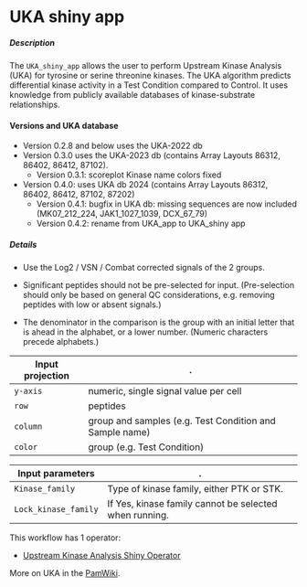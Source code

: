 # UKA shiny app

##### Description

The `UKA_shiny_app` allows the user to perform Upstream Kinase Analysis (UKA) for tyrosine or serine threonine kinases. 
The UKA algorithm predicts differential kinase activity in a Test Condition compared to Control. It uses knowledge from publicly available databases of kinase-substrate relationships. 

#### Versions and UKA database
* Version 0.2.8 and below uses the UKA-2022 db
* Version 0.3.0 uses the UKA-2023 db (contains Array Layouts 86312, 86402, 86412, 87102). 
	* Version 0.3.1: scoreplot Kinase name colors fixed
* Version 0.4.0: uses UKA db 2024 (contains Array Layouts 86312, 86402, 86412, 87102, 87202)
	* Version 0.4.1: bugfix in UKA db: missing sequences are now included (MK07_212_224, JAK1_1027_1039, DCX_67_79)
	* Version 0.4.2: rename from UKA_app to UKA_shiny app

##### Details

* Use the Log2 / VSN / Combat corrected signals of the 2 groups.

* Significant peptides should not be pre-selected for input. (Pre-selection should only be based on general QC considerations, e.g. removing peptides with low or absent signals.)

* The denominator in the comparison is the group with an initial letter that is ahead in the alphabet, or a lower number. (Numeric characters precede alphabets.)

Input projection|.
---|---
`y-axis`        | numeric, single signal value per cell
`row`           | peptides
`column`| group and samples (e.g. Test Condition and Sample name)
`color`| group (e.g. Test Condition)


Input parameters|.
---|---
`Kinase_family`      | Type of kinase family, either PTK or STK.
`Lock_kinase_family` | If Yes, kinase family cannot be selected when running.

This workflow has 1 operator:

* [Upstream Kinase Analysis Shiny Operator](https://github.com/pamgene/upstream_kinase_analysis_shiny_operator)

More on UKA in the [PamWiki](https://pamcloud.pamgene.com/wiki/Wiki.jsp;jsessionid=C05336E7DB607B2FAB61F9479C1DD2C8?page=Background%20to%20the%20Upstream%20Kinase%20Analysis%20PamApp&TARGET=https%3A%2F%2Fpamcloud.pamgene.com%2Fwiki%2FWiki.jsp%3Bjsessionid%3DC05336E7DB607B2FAB61F9479C1DD2C8%3Fpage%3DBackground%2520to%2520the%2520Upstream%2520Kinase%2520Analysis%2520PamApp&SAMLart=AAFSsPYAkNKN6Mb0Q6Li8D8gawrtLLyj2rv3yxkxmhvECwuISY44YcAl).



